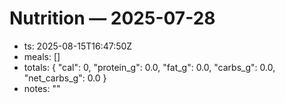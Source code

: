 # Nutrition — 2025-07-28
- ts: 2025-08-15T16:47:50Z
- meals: []
- totals: { "cal": 0, "protein_g": 0.0, "fat_g": 0.0, "carbs_g": 0.0, "net_carbs_g": 0.0 }
- notes: ""
